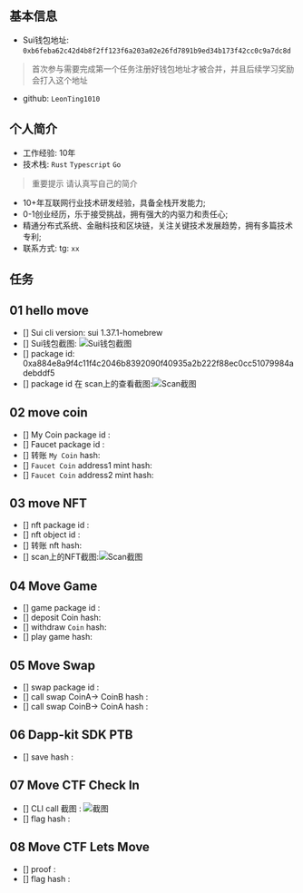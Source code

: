 ## 基本信息
- Sui钱包地址: `0xb6feba62c42d4b8f2ff123f6a203a02e26fd7891b9ed34b173f42cc0c9a7dc8d`
> 首次参与需要完成第一个任务注册好钱包地址才被合并，并且后续学习奖励会打入这个地址
- github: `LeonTing1010`

## 个人简介
- 工作经验: 10年
- 技术栈: `Rust` `Typescript` `Go`
> 重要提示 请认真写自己的简介
- 10+年互联网行业技术研发经验，具备全栈开发能力; 
- 0-1创业经历，乐于接受挑战，拥有强大的内驱力和责任心; 
- 精通分布式系统、金融科技和区块链，关注关键技术发展趋势，拥有多篇技术专利;
- 联系方式: tg: `xx` 

## 任务

##   01 hello move  
- [] Sui cli version: sui 1.37.1-homebrew
- [] Sui钱包截图: ![Sui钱包截图](./images/sui.png)
- [] package id:  0xa884e8a9f4c11f4c2046b8392090f40935a2b222f88ec0cc51079984adebddf5
- [] package id 在 scan上的查看截图:![Scan截图](./images/sui-scan.png)

##   02 move coin
- [] My Coin package id : 
- [] Faucet package id : 
- [] 转账 `My Coin` hash:
- [] `Faucet Coin` address1 mint hash:
- [] `Faucet Coin` address2 mint hash:

##   03 move NFT
- [] nft package id :
- [] nft object id : 
- [] 转账 nft  hash:
- [] scan上的NFT截图:![Scan截图](./images/你的图片地址)

##   04 Move Game
- [] game package id :
- [] deposit Coin hash:
- [] withdraw `Coin` hash:
- [] play game hash:

##   05 Move Swap
- [] swap package id :
- [] call swap CoinA-> CoinB  hash :
- [] call swap CoinB-> CoinA  hash :

##   06 Dapp-kit SDK PTB
- [] save hash :

##   07 Move CTF Check In
- [] CLI call 截图 : ![截图](./images/你的图片地址)
- [] flag hash :

##   08 Move CTF Lets Move
- [] proof : 
- [] flag hash :
